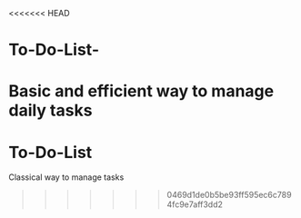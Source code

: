 <<<<<<< HEAD
# To-Do-List-
Basic and efficient way to manage daily tasks
=======
# To-Do-List
Classical way to manage tasks
>>>>>>> 0469d1de0b5be93ff595ec6c7894fc9e7aff3dd2
